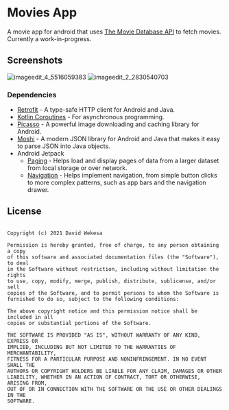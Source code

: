 # Movies App
A movie app for android that uses [The Movie Database API](https://www.themoviedb.org/documentation/api) to fetch movies. Currently a work-in-progress.

## Screenshots
![imageedit_4_5516059383](https://user-images.githubusercontent.com/20060833/125163912-12b40b80-e198-11eb-8e4f-fe0521124fb3.png)
![imageedit_2_2830540703](https://user-images.githubusercontent.com/20060833/125163913-16e02900-e198-11eb-8bf2-9131ae5b85c7.png)


### Dependencies
* [Retrofit](https://github.com/square/retrofit) - A type-safe HTTP client for Android and Java.
* [Kotlin Coroutines](https://github.com/Kotlin/kotlinx.coroutines) - For asynchronous programming.
* [Picasso](https://github.com/square/picasso) - A powerful image downloading and caching library for Android.
* [Moshi](https://github.com/square/moshi) - A modern JSON library for Android and Java that makes it easy to parse JSON into Java objects.
* Android Jetpack
  * [Paging](https://developer.android.com/topic/libraries/architecture/paging/v3-overview) - Helps load and display pages of data from a larger dataset from local storage or over network.
  * [Navigation](https://developer.android.com/guide/navigation) - Helps implement navigation, from simple button clicks to more complex patterns, such as app bars and the navigation drawer.

## License

```MIT License

Copyright (c) 2021 David Wekesa

Permission is hereby granted, free of charge, to any person obtaining a copy
of this software and associated documentation files (the "Software"), to deal
in the Software without restriction, including without limitation the rights
to use, copy, modify, merge, publish, distribute, sublicense, and/or sell
copies of the Software, and to permit persons to whom the Software is
furnished to do so, subject to the following conditions:

The above copyright notice and this permission notice shall be included in all
copies or substantial portions of the Software.

THE SOFTWARE IS PROVIDED "AS IS", WITHOUT WARRANTY OF ANY KIND, EXPRESS OR
IMPLIED, INCLUDING BUT NOT LIMITED TO THE WARRANTIES OF MERCHANTABILITY,
FITNESS FOR A PARTICULAR PURPOSE AND NONINFRINGEMENT. IN NO EVENT SHALL THE
AUTHORS OR COPYRIGHT HOLDERS BE LIABLE FOR ANY CLAIM, DAMAGES OR OTHER
LIABILITY, WHETHER IN AN ACTION OF CONTRACT, TORT OR OTHERWISE, ARISING FROM,
OUT OF OR IN CONNECTION WITH THE SOFTWARE OR THE USE OR OTHER DEALINGS IN THE
SOFTWARE.
